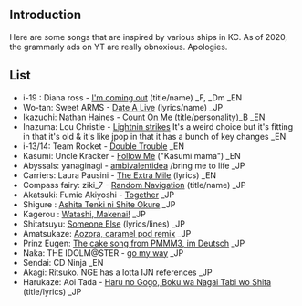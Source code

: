 Introduction
---
Here are some songs that are inspired by various ships in KC. As of 2020, the grammarly ads on YT are really obnoxious. Apologies.

List
---
- i-19 : Diana ross - [I'm coming out](https://www.youtube.com/watch?v=vqUVFukbrbU) (title/name) _F, _Dm _EN
- Wo-tan: Sweet ARMS - [Date A Live](https://www.youtube.com/watch?v=fC0HuPd163U) (lyrics/name) _JP
- Ikazuchi: Nathan Haines - [Count On Me](https://www.youtube.com/watch?v=-IL8R3EuAaQ) (title/personality)_B _EN
- Inazuma: Lou Christie - [Lightnin strikes](https://www.youtube.com/watch?v=HaX6ApRyzSI) It's a weird choice but it's fitting in that it's old & it's like jpop in that it has a bunch of key changes _EN
- i-13/14: Team Rocket - [Double Trouble](https://www.youtube.com/watch?v=0g3pqH88TX4) _EN
- Kasumi: Uncle Kracker - [Follow Me](https://www.youtube.com/watch?v=0Gjx-ZQuQ_Y) ("Kasumi mama") _EN
- Abyssals: yanaginagi - [ambivalentidea](https://www.youtube.com/watch?v=IDiUyYiZ-ro) /bring me to life _JP
- Carriers: Laura Pausini - [The Extra Mile](https://www.youtube.com/watch?v=69LfFk22iio) (lyrics) _EN
- Compass fairy: ziki_7 - [Random Navigation](https://www.youtube.com/watch?v=JmQrOp2bEJc) (title/name) _JP
- Akatsuki: Fumie Akiyoshi - [Together](https://www.youtube.com/watch?v=fxYjkVW-A4I) _JP
- Shigure : [Ashita Tenki ni Shite Okure](https://www.youtube.com/watch?v=Csdz_7MUMfk) _JP
- Kagerou : [Watashi, Makenai!](https://www.youtube.com/watch?v=olxFojjICho) _JP
- Shitatsuyu: [Someone Else](https://www.youtube.com/watch?v=DxMeSUZ4mgc) (lyrics/lines) _JP
- Amatsukaze: [Aozora, caramel pod remix](https://soundcloud.com/gabymdolla-1/aozora-caramel-pod-remix) _JP
- Prinz Eugen: [The cake song from PMMM3, im Deutsch](https://www.youtube.com/watch?v=YMcJWQE0Bmo&t=27s) _JP
- Naka: THE IDOLM@STER - [go my way](https://www.youtube.com/watch?v=iYcRQBrUbd0) _JP
- Sendai: CD Ninja _EN
- Akagi: Ritsuko. NGE has a lotta IJN references _JP
- Harukaze: Aoi Tada - [Haru no Gogo, Boku wa Nagai Tabi wo Shita]() (title/lyrics) _JP